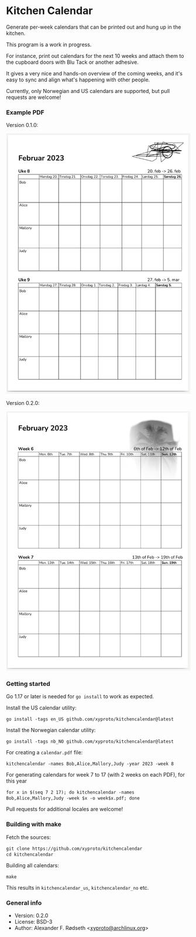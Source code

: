 # Kitchen Calendar

Generate per-week calendars that can be printed out and hung up in the kitchen.

This program is a work in progress.

For instance, print out calendars for the next 10 weeks and attach them to the cupboard doors with Blu Tack or another adhesive.

It gives a very nice and hands-on overview of the coming weeks, and it's easy to sync and align what's happening with other people.

Currently, only Norwegian and US calendars are supported, but pull requests are welcome!

### Example PDF

Version 0.1.0:

![kitchen calendar](img/kitchencalendar_februar_2023.png)

Version 0.2.0:

![kitchen calendar](img/kitchencalendar_februar_2023_us.png)

### Getting started

Go 1.17 or later is needed for `go install` to work as expected.

Install the US calendar utility:

    go install -tags en_US github.com/xyproto/kitchencalendar@latest

Install the Norwegian calendar utility:

    go install -tags nb_NO github.com/xyproto/kitchencalendar@latest

For creating a `calendar.pdf` file:

    kitchencalendar -names Bob,Alice,Mallory,Judy -year 2023 -week 8

For generating calendars for week 7 to 17 (with 2 weeks on each PDF), for this year

    for x in $(seq 7 2 17); do kitchencalendar -names Bob,Alice,Mallory,Judy -week $x -o week$x.pdf; done

Pull requests for additional locales are welcome!

### Building with make

Fetch the sources:

    git clone https://github.com/xyproto/kitchencalendar
    cd kitchencalendar

Building all calendars:

    make

This results in `kitchencalendar_us`, `kitchencalendar_no` etc.

### General info

* Version: 0.2.0
* License: BSD-3
* Author: Alexander F. Rødseth &lt;xyproto@archlinux.org&gt;
